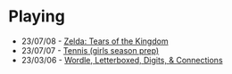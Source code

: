 # Playing

- 23/07/08 - [Zelda: Tears of the Kingdom](/posts/zelda-art)
- 23/07/07 - [Tennis (girls season prep)](/notes/tennis)
- 23/03/06 - [Wordle, Letterboxed, Digits, & Connections](/posts)